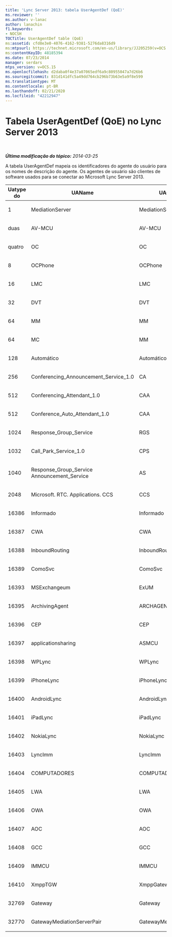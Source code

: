 ```yaml
---
title: 'Lync Server 2013: tabela UserAgentDef (QoE)'
ms.reviewer: ''
ms.author: v-lanac
author: lanachin
f1.keywords:
- NOCSH
TOCTitle: UserAgentDef table (QoE)
ms:assetid: cfd8e3e0-4076-4162-9381-5276da8316d9
ms:mtpsurl: https://technet.microsoft.com/en-us/library/JJ205259(v=OCS.15)
ms:contentKeyID: 48185394
ms.date: 07/23/2014
manager: serdars
mtps_version: v=OCS.15
ms.openlocfilehash: d2daba0f4e37a07065edf6a9c80955047a7d26b6
ms.sourcegitcommit: 831d141dfc5a49dd764cb296b73b63e5a9f8e599
ms.translationtype: MT
ms.contentlocale: pt-BR
ms.lasthandoff: 02/21/2020
ms.locfileid: "42212947"
---
```

<div data-xmlns="http://www.w3.org/1999/xhtml">

<div class="topic" data-xmlns="http://www.w3.org/1999/xhtml" data-msxsl="urn:schemas-microsoft-com:xslt" data-cs="https://msdn.microsoft.com/">

<div data-asp="https://msdn2.microsoft.com/asp">

# <a name="useragentdef-table-qoe-in-lync-server-2013"></a>Tabela UserAgentDef (QoE) no Lync Server 2013

</div>

<div id="mainSection">

<div id="mainBody">

<span> </span>

_**Última modificação do tópico:** 2014-03-25_

A tabela UserAgentDef mapeia os identificadores do agente do usuário para os nomes de descrição do agente. Os agentes de usuário são clientes de software usados para se conectar ao Microsoft Lync Server 2013.


<table>
<colgroup>
<col style="width: 33%" />
<col style="width: 33%" />
<col style="width: 33%" />
</colgroup>
<thead>
<tr class="header">
<th>Uatype do</th>
<th>UAName</th>
<th>UACategory</th>
</tr>
</thead>
<tbody>
<tr class="odd">
<td><p>1</p></td>
<td><p>MediationServer</p></td>
<td><p>MediationServer</p></td>
</tr>
<tr class="even">
<td><p>duas</p></td>
<td><p>AV-MCU</p></td>
<td><p>AV-MCU</p></td>
</tr>
<tr class="odd">
<td><p>quatro</p></td>
<td><p>OC</p></td>
<td><p>OC</p></td>
</tr>
<tr class="even">
<td><p>8 </p></td>
<td><p>OCPhone</p></td>
<td><p>OCPhone</p></td>
</tr>
<tr class="odd">
<td><p>16 </p></td>
<td><p>LMC</p></td>
<td><p>LMC</p></td>
</tr>
<tr class="even">
<td><p>32</p></td>
<td><p>DVT</p></td>
<td><p>DVT</p></td>
</tr>
<tr class="odd">
<td><p>64</p></td>
<td><p>MM</p></td>
<td><p>MM</p></td>
</tr>
<tr class="even">
<td><p>64</p></td>
<td><p>MC</p></td>
<td><p>MM</p></td>
</tr>
<tr class="odd">
<td><p>128</p></td>
<td><p>Automático</p></td>
<td><p>Automático</p></td>
</tr>
<tr class="even">
<td><p>256</p></td>
<td><p>Conferencing_Announcement_Service_1.0</p></td>
<td><p>CA</p></td>
</tr>
<tr class="odd">
<td><p>512</p></td>
<td><p>Conferencing_Attendant_1.0</p></td>
<td><p>CAA</p></td>
</tr>
<tr class="even">
<td><p>512</p></td>
<td><p>Conference_Auto_Attendant_1.0</p></td>
<td><p>CAA</p></td>
</tr>
<tr class="odd">
<td><p>1024</p></td>
<td><p>Response_Group_Service</p></td>
<td><p>RGS</p></td>
</tr>
<tr class="even">
<td><p>1032</p></td>
<td><p>Call_Park_Service_1.0</p></td>
<td><p>CPS</p></td>
</tr>
<tr class="odd">
<td><p>1040</p></td>
<td><p>Response_Group_Service Announcement_Service</p></td>
<td><p>AS</p></td>
</tr>
<tr class="even">
<td><p>2048</p></td>
<td><p>Microsoft. RTC. Applications. CCS</p></td>
<td><p>CCS</p></td>
</tr>
<tr class="odd">
<td><p>16386</p></td>
<td><p>Informado</p></td>
<td><p>Informado</p></td>
</tr>
<tr class="even">
<td><p>16387</p></td>
<td><p>CWA</p></td>
<td><p>CWA</p></td>
</tr>
<tr class="odd">
<td><p>16388</p></td>
<td><p>InboundRouting</p></td>
<td><p>InboundRouting</p></td>
</tr>
<tr class="even">
<td><p>16389</p></td>
<td><p>ComoSvc</p></td>
<td><p>ComoSvc</p></td>
</tr>
<tr class="odd">
<td><p>16393</p></td>
<td><p>MSExchangeum</p></td>
<td><p>ExUM</p></td>
</tr>
<tr class="even">
<td><p>16395</p></td>
<td><p>ArchivingAgent</p></td>
<td><p>ARCHAGENT</p></td>
</tr>
<tr class="odd">
<td><p>16396</p></td>
<td><p>CEP</p></td>
<td><p>CEP</p></td>
</tr>
<tr class="even">
<td><p>16397</p></td>
<td><p>applicationsharing</p></td>
<td><p>ASMCU</p></td>
</tr>
<tr class="odd">
<td><p>16398</p></td>
<td><p>WPLync</p></td>
<td><p>WPLync</p></td>
</tr>
<tr class="even">
<td><p>16399</p></td>
<td><p>iPhoneLync</p></td>
<td><p>iPhoneLync</p></td>
</tr>
<tr class="odd">
<td><p>16400</p></td>
<td><p>AndroidLync</p></td>
<td><p>AndroidLync</p></td>
</tr>
<tr class="even">
<td><p>16401</p></td>
<td><p>iPadLync</p></td>
<td><p>iPadLync</p></td>
</tr>
<tr class="odd">
<td><p>16402</p></td>
<td><p>NokiaLync</p></td>
<td><p>NokiaLync</p></td>
</tr>
<tr class="even">
<td><p>16403</p></td>
<td><p>LyncImm</p></td>
<td><p>LyncImm</p></td>
</tr>
<tr class="odd">
<td><p>16404</p></td>
<td><p>COMPUTADORES</p></td>
<td><p>COMPUTADORES</p></td>
</tr>
<tr class="even">
<td><p>16405</p></td>
<td><p>LWA</p></td>
<td><p>LWA</p></td>
</tr>
<tr class="odd">
<td><p>16406</p></td>
<td><p>OWA</p></td>
<td><p>OWA</p></td>
</tr>
<tr class="even">
<td><p>16407</p></td>
<td><p>AOC</p></td>
<td><p>AOC</p></td>
</tr>
<tr class="odd">
<td><p>16408</p></td>
<td><p>GCC</p></td>
<td><p>GCC</p></td>
</tr>
<tr class="even">
<td><p>16409</p></td>
<td><p>IMMCU</p></td>
<td><p>IMMCU</p></td>
</tr>
<tr class="odd">
<td><p>16410</p></td>
<td><p>XmppTGW</p></td>
<td><p>XmppGateway</p></td>
</tr>
<tr class="even">
<td><p>32769</p></td>
<td><p>Gateway</p></td>
<td><p>Gateway</p></td>
</tr>
<tr class="odd">
<td><p>32770</p></td>
<td><p>GatewayMediationServerPair</p></td>
<td><p>GatewayMediationServerPair</p></td>
</tr>
</tbody>
</table>


</div>

<span> </span>

</div>

</div>

</div>

